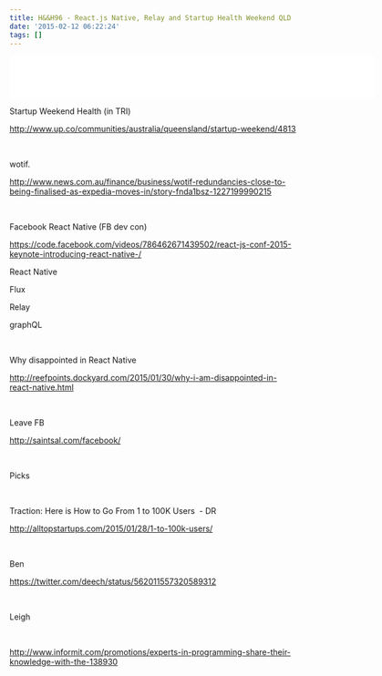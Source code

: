 ```yaml
---
title: H&&H96 - React.js Native, Relay and Startup Health Weekend QLD
date: '2015-02-12 06:22:24'
tags: []
---
```


<!--more-->
<iframe style="border: none;" src="//html5-player.libsyn.com/embed/episode/id/3359800/height/75/width/640/theme/standard/direction/no/autoplay/no/autonext/no/thumbnail/no/preload/no/no_addthis/no/" width="640" height="75" scrolling="no" allowfullscreen="allowfullscreen"></iframe>

<span>Startup Weekend Health (in TRI)</span>

<a href="http://www.up.co/communities/australia/queensland/startup-weekend/4813"><span>http://www.up.co/communities/australia/queensland/startup-weekend/4813</span></a>

<strong> </strong>

<span>wotif.</span>

<a href="http://www.news.com.au/finance/business/wotif-redundancies-close-to-being-finalised-as-expedia-moves-in/story-fnda1bsz-1227199990215"><span>http://www.news.com.au/finance/business/wotif-redundancies-close-to-being-finalised-as-expedia-moves-in/story-fnda1bsz-1227199990215</span></a>

<strong> </strong>

<span>Facebook React Native (FB dev con)</span>

<a href="https://code.facebook.com/videos/786462671439502/react-js-conf-2015-keynote-introducing-react-native-/"><span>https://code.facebook.com/videos/786462671439502/react-js-conf-2015-keynote-introducing-react-native-/</span></a>

<span>React Native</span>

<span>Flux</span>

<span>Relay </span>

<span>graphQL</span>

<strong> </strong>

<span>Why disappointed in React Native</span>

<a href="http://reefpoints.dockyard.com/2015/01/30/why-i-am-disappointed-in-react-native.html"><span>http://reefpoints.dockyard.com/2015/01/30/why-i-am-disappointed-in-react-native.html</span></a>

<strong> </strong>

<span>Leave FB</span>

<a href="http://saintsal.com/facebook/"><span>http://saintsal.com/facebook/</span></a>

<strong> </strong>

<span>Picks</span>

<strong> </strong>

<span>Traction: Here is How to Go From 1 to 100K Users  - DR</span>

<a href="http://alltopstartups.com/2015/01/28/1-to-100k-users/"><span>http://alltopstartups.com/2015/01/28/1-to-100k-users/</span></a>

<strong> </strong>

<span>Ben</span>

<a href="https://twitter.com/deech/status/562011557320589312"><span>https://twitter.com/deech/status/562011557320589312</span></a>

<strong> </strong>

<span>Leigh</span>

&nbsp;

<span><a href="http://www.informit.com/promotions/experts-in-programming-share-their-knowledge-with-the-138930">http://www.informit.com/promotions/experts-in-programming-share-their-knowledge-with-the-138930</a></span>

&nbsp;
